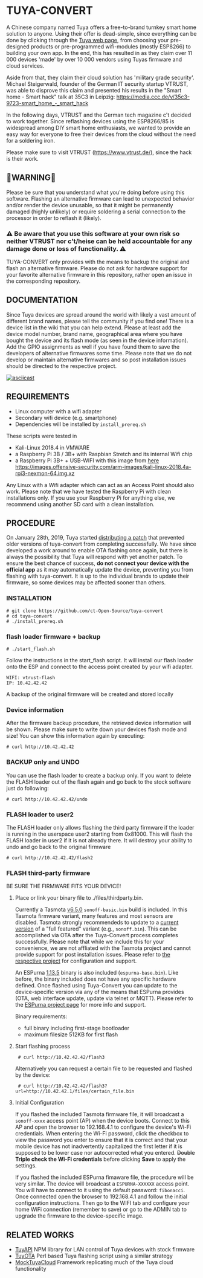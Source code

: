 ﻿
# TUYA-CONVERT

A Chinese company named Tuya offers a free-to-brand turnkey smart home solution to anyone. Using their offer is dead-simple, since everything can be done by clicking through the [Tuya web page](https://en.tuya.com/), from choosing your pre-designed products or pre-programmed wifi-modules (mostly ESP8266) to building your own app. In the end, this has resulted in as they claim over 11 000 devices 'made' by over 10 000 vendors using Tuyas firmware and cloud services.

Aside from that, they claim their cloud solution has 'military grade security'. Michael Steigerwald, founder of the German IT security startup VTRUST, was able to disprove this claim and presented his results in the "Smart home - Smart hack" talk at 35C3 in Leipzig: https://media.ccc.de/v/35c3-9723-smart_home_-_smart_hack

In the following days, VTRUST and the German tech magazine c't decided to work together. Since reflashing devices using the ESP8266/85 is widespread among DIY smart home enthusiasts, we wanted to provide an easy way for everyone to free their devices from the cloud without the need for a soldering iron. 

Please make sure to visit VTRUST (https://www.vtrust.de/), since the hack is their work.

## 🚨WARNING🚨
Please be sure that you understand what you're doing before using this software. Flashing an alternative firmware can lead to unexpected behavior and/or render the device unusable, so that it might be permanently damaged (highly unlikely) or require soldering a serial connection to the processor in order to reflash it (likely). 

### ⚠️ Be aware that you use this software at your own risk so neither VTRUST nor c't/heise can be held accountable for any damage done or loss of functionality. ⚠️ 

TUYA-CONVERT only provides with the means to backup the original and flash an alternative firmware. Please do not ask for hardware support for your favorite alternative firmware in this repository, rather open an issue in the corresponding repository.

## DOCUMENTATION
Since Tuya devices are spread around the world with likely a vast amount of different brand names, please tell the community if you find one! There is a device list in the wiki that you can help extend. Please at least add the device model number, brand name, geographical area where you have bought the device and its flash mode (as seen in the device information). Add the GPIO assignments as well if you have found them to save the developers of alternative firmwares some time. Please note that we do not develop or maintain alternative firmwares and so post installation issues should be directed to the respective project.

[![asciicast](https://asciinema.org/a/2aDZweVGfliwc9TjB1ncwmKvm.png)](https://asciinema.org/a/2aDZweVGfliwc9TjB1ncwmKvm
)

## REQUIREMENTS
* Linux computer with a wifi adapter
* Secondary wifi device (e.g. smartphone)
* Dependencies will be installed by `install_prereq.sh`

These scripts were tested in 
* Kali-Linux 2018.4 in VMWARE
* a Raspberry Pi 3B / 3B+ with Raspbian Stretch and its internal Wifi chip
* a Raspberry Pi 3B+ + USB-WIFI with this image from [here](https://www.offensive-security.com/kali-linux-arm-images/)
	https://images.offensive-security.com/arm-images/kali-linux-2018.4a-rpi3-nexmon-64.img.xz
	
Any Linux with a Wifi adapter which can act as an Access Point should also work. Please note that we have tested the Raspberry Pi with clean installations only. If you use your Raspberry Pi for anything else, we recommend using another SD card with a clean installation.

## PROCEDURE

On January 28th, 2019, Tuya started [distributing a patch](https://www.heise.de/newsticker/meldung/Smart-Home-Hack-Tuya-veroeffentlicht-Sicherheitsupdate-4292028.html) that prevented older versions of tuya-convert from completing successfully. We have since developed a work around to enable OTA flashing once again, but there is always the possibility that Tuya will respond with yet another patch. To ensure the best chance of success, **do not connect your device with the official app** as it may automatically update the device, preventing you from flashing with tuya-convert. It is up to the individual brands to update their firmware, so some devices may be affected sooner than others.

### INSTALLATION
    # git clone https://github.com/ct-Open-Source/tuya-convert
    # cd tuya-convert
    # ./install_prereq.sh
### flash loader firmware + backup
    # ./start_flash.sh

Follow the instructions in the start_flash script. It will install our flash loader onto the ESP and connect to the access point created by your wifi adapter.

    WIFI: vtrust-flash
    IP: 10.42.42.42
A backup of the original firmware will be created and stored locally

### Device information
After the firmware backup procedure, the retrieved device information will be shown.
Please make sure to write down your devices flash mode and size!
You can show this information again by executing:

    # curl http://10.42.42.42
### BACKUP only and UNDO
You can use the flash loader to create a backup only.
If you want to delete the FLASH loader out of the flash again and go back to the stock software just do following:

    # curl http://10.42.42.42/undo
### FLASH loader to user2
The FLASH loader only allows flashing the third party firmware if the loader is running in the userspace user2 starting from 0x81000.
This will flash the FLASH loader in user2 if it is not already there.
It will destroy your ability to undo and go back to the original firmware

    # curl http://10.42.42.42/flash2

### FLASH third-party firmware
BE SURE THE FIRMWARE FITS YOUR DEVICE!
1. Place or link your binary file to ./files/thirdparty.bin.

	Currently a Tasmota [v6.5.0](https://github.com/arendst/Sonoff-Tasmota/releases/tag/v6.5.0) `sonoff-basic.bin` build is included. In this Tasmota firmware variant, many features and most sensors are disabled. Tasmota strongly recommendeds to update to a [current version](http://thehackbox.org/tasmota) of a "full featured" variant (e.g., `sonoff.bin`). This can be accomplished via OTA after the Tuya-Convert process completes successfully. Please note that while we include this for your convenience, we are not affliated with the Tasmota project and cannot provide support for post installation issues. Please refer to [the respective project](https://github.com/arendst/Sonoff-Tasmota) for configuration and support.  
	
	An ESPurna [1.13.5](https://github.com/xoseperez/espurna/releases/tag/1.13.5) binary is also included (`espurna-base.bin`). Like before, the binary included does not have any specific hardware defined. Once flashed using Tuya-Convert you can update to the device-specific version via any of the means that ESPurna provides (OTA, web interface update, update via telnet or MQTT). Please refer to the [ESPurna project page](http://espurna.io) for more info and support.

	Binary requirements:
	* full binary including first-stage bootloader
	* maximum filesize 512KB for first flash

2. Start flashing process

        # curl http://10.42.42.42/flash3

	Alternatively you can request a certain file to be requested and flashed by the device:

        # curl http://10.42.42.42/flash3?url=http://10.42.42.1/files/certain_file.bin

3. Initial Configuration

	If you flashed the included Tasmota firmware file, it will broadcast a `sonoff-xxxx` access point (AP) when the device boots. Connect to this AP and open the browser to 192.168.4.1 to configure the device's Wi-Fi credentials. When entering the Wi-Fi password, click the checkbox to view the password you enter to ensure that it is correct and that your mobile device has not inadvertently capitalized the first letter if it is supposed to be lower case nor autocorrected what you entered. ~~Double~~ **Triple check the Wi-Fi credentials** before clicking **Save** to apply the settings.  

	If you flashed the included ESPurna fimaware file, the procedure will be very similar. The device will broadcast a `ESPURNA-XXXXXX` access point. You will have to connect to it using the default password: `fibonacci`. Once connected open the browser to 192.168.4.1 and follow the initial configuration instructions. Then go to the WIFI tab and configure your home WiFi connection (remember to save) or go to the ADMIN tab to upgrade the firmware to the device-specific image. 

## RELATED WORKS
- [TuyAPI](https://github.com/codetheweb/tuyapi) NPM library for LAN control of Tuya devices with stock firmware
- [TuyOTA](https://github.com/SynAckFin/TuyOTA) Perl based Tuya flashing script using a similar strategy
- [MockTuyaCloud](https://github.com/kueblc/mocktuyacloud) Framework replicating much of the Tuya cloud functionality

